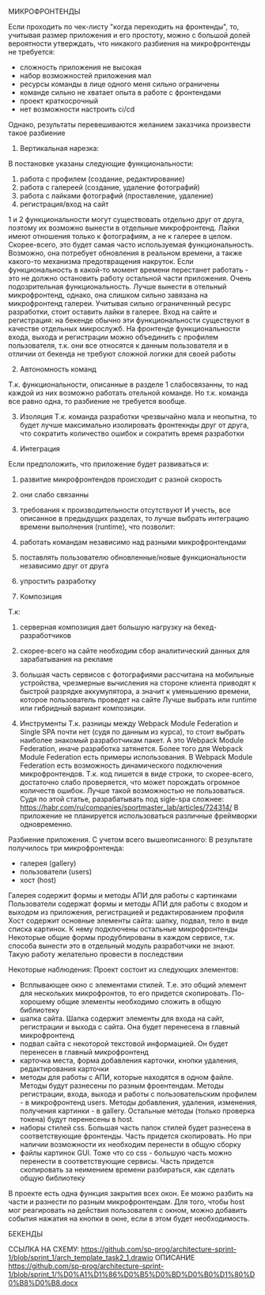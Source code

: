 МИКРОФРОНТЕНДЫ

Если проходить по чек-листу "когда переходить на фронтенды", то, учитывая размер приложения и его простоту, можно с большой долей вероятности утверждать, что никакого разбиения на микрофронтенды не требуется:
- сложность приложения не высокая
- набор возможностей приложения мал
- ресурсы команды в лице одного меня сильно ограничены
- команде сильно не хватает опыта в работе с фронтендами
- проект краткосрочный
- нет возможности настроить ci/cd

Однако, результаты перевешиваются желанием заказчика произвести такое разбиение

1. Вертикальная нарезка:

В постановке указаны следующие функциональности:
1. работа с профилем (создание, редактирование)
2. работа с галереей (создание, удаление фотографий)
3. работа с лайками фотографий (проставление, удаление)
4. регистрация/вход на сайт

1 и 2 функциональности могут существовать отдельно друг от друга, поэтому их возможно вынести в отдельные микрофронтенд.
Лайки имеют отношения только к фотографиям, а не к галерее в целом. Скорее-всего, это будет самая часто используемая функциональность. Возможно, она потребует обновления в реальном времени, а также какого-то механизма предотвращения накруток. Если функциональность в какой-то момент времени перестанет работать - это не должно остановить работу остальной части приложения. Очень подозрительная функциональность. Лучше вынести в отельный микрофронтенд, однако, она слишком сильно завязана на микрофронтенд галереи. Учитывая сильно ограниченный ресурс разработки, стоит оставить лайки в галерее.
Вход на сайте и регистрация: на бекенде обычно эти функциональности существуют в качестве отдельных микрослужб. На фронтенде функциональности входа, выхода и регистрации можно объединить с профилем пользователя, т.к. они все относятся к данным пользователя и в отличии от бекенда не требуют сложной логики для своей работы

2. Автономность команд

Т.к. функциональности, описанные в разделе 1 слабосвязанны, то над каждой из них возможно работать отельной команде. Но т.к. команда все равно одна, то разбиение не требуется вообще.

3. Изоляция
Т.к. команда разработки чрезвычайно мала и неопытна, то будет лучше максимально изолировать фронтекнды друг от друга, что сократить количество ошибок и сократить время разработки

4. Интеграция

Если предположить, что приложение будет развиваться и:
1. развитие микрофронтендов происходит с разной скорость
2. они слабо связанны
3. требования к производительности отсутствуют
И учесть, все описанное в предыдущих разделах, то лучше выбрать интеграцию времени выполнения (runtime), что позволит:
1. работать командам независимо над разными микрофронтендами
2. поставлять пользователю обновленные/новые функциональности независимо друг от друга
3. упростить разработку

5. Композиция

Т.к:
1. серверная композиция дает большую нагрузку на бекед-разработчиков
2. скорее-всего на сайте необходим сбор аналитический данных для зарабатывания на рекламе
3. большая часть сервисов с фотографиями рассчитана на мобильные устройства, чрезмерные вычисления на стороне клиента приводят к быстрой разрядке аккумулятора, а значит к уменьшению времени, которое пользователь проведет на сайте
Лучше выбрать или runtime или гибридный вариант композиции.

6. Инструменты
Т.к. разницы между Webpack Module Federation и Single SPA почти нет (судя по данным из курса), то стоит выбрать наиболее знакомый разработчикам пакет. А это Webpack Module Federation, иначе разработка затянется. Более того для Webpack Module Federation есть примеры использования. 
В Webpack Module Federation есть возможность динамического подключения микрофронтендов. Т.к. код пишется в виде строки, то скорее-всего, достаточно слабо проверяется, что может порождать огромное количеств ошибок. Лучше такой возможностью не пользоваться. 
Судя по этой статье, разрабатывать под sigle-spa сложнее: https://habr.com/ru/companies/sportmaster_lab/articles/724314/
В приложение не планируется использоваться различные фреймворки одновременно.

Разбиение приложения.
С учетом всего вышеописанного:
В результате получилось три микрофронтенда:
- галерея (gallery)
- пользователи (users)
- хост (host)

Галерея содержит формы и методы АПИ для работы с картинками
Пользователи содержат формы и методы АПИ для работы с входом и выходом из приложения, регистрацией и редактированием профиля
Хост содержит основные элементы сайта: шапку, подвал, тело в виде списка картинок. К нему подключены остальные микрофронтенды
Некоторые общие формы продублированы в каждом сервисе, т.к. способа вынести это в отдельный модуль разработчики не знают. Такую работу желательно провести в последствии

Некоторые наблюдения:
Проект состоит из следующих элементов:
- Всплывающее окно с элементами стилей. Т.е. это общий элемент для нескольких микрофронтов, то его придется скопировать. По-хорошему общие элементы необходимо сложить в общую библиотеку
- шапка сайта. Шапка содержит элементы для входа на сайт, регистрации и выхода с сайта. Она будет перенесена в главный микрофронтенд
- подвал сайта с некоторой текстовой информацией. Он будет перенесен в главный микрофронтенд
- карточка места, форма добавления карточки, кнопки удаления, редактирования карточки
- методы для работы с АПИ, которые находятся в одном файле. Методы будут разнесены по разным фроентендам. Методы регистрации, входа, выхода и работы с пользовательским профилем - в микрофронтенд users. Методы добавления, удаления, изменения, получения картинки - в gallery. Остальные методы (только проверка токена) будут перенесены в host. 
- наборы стилей css. Большая часть папок стилей будет разнесена в соответствующие фронтенды. Часть придется скопировать. Но при наличии возможности их необходим перенести в общую сборку
- файлы картинок GUI. Тоже что со css - большую часть можно перенести в соответствующие сервисы. Часть придется скопировать за неимением времени разбираться, как сделать общую библиотеку

В проекте есть одна функция закрытия всех окон. Ее можно разбить на части и разнести по разным микрофронтендам. Для того, чтобы host мог реагировать на действия пользователя с окном, можно добавить события нажатия на кнопки в окне, если в этом будет необходимость.

БЕКЕНДЫ

ССЫЛКА НА СХЕМУ: https://github.com/sp-prog/architecture-sprint-1/blob/sprint_1/arch_template_task2_1.drawio
ОПИСАНИЕ https://github.com/sp-prog/architecture-sprint-1/blob/sprint_1/%D0%A1%D1%86%D0%B5%D0%BD%D0%B0%D1%80%D0%B8%D0%B8.docx
